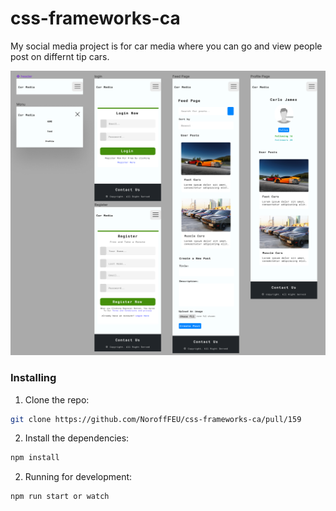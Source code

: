 # css-frameworks-ca

My social media project is for car media where you can go and view people post on differnt tip cars.

![image](/img/css-frameworks-prototype-design-each-page.png)

### Installing

1. Clone the repo:

```bash
git clone https://github.com/NoroffFEU/css-frameworks-ca/pull/159
```

2. Install the dependencies:

```bash
npm install
```

2. Running for development:

```bash
npm run start or watch
```
